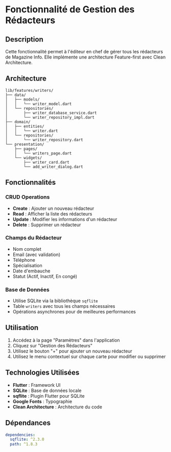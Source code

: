 # Fonctionnalité de Gestion des Rédacteurs

## Description

Cette fonctionnalité permet à l'éditeur en chef de gérer tous les rédacteurs de Magazine Info. Elle implémente une architecture Feature-first avec Clean Architecture.

## Architecture

```
lib/features/writers/
├── data/
│   ├── models/
│   │   └── writer_model.dart
│   └── repositories/
│       ├── writer_database_service.dart
│       └── writer_repository_impl.dart
├── domain/
│   ├── entities/
│   │   └── writer.dart
│   └── repositories/
│       └── writer_repository.dart
└── presentation/
    ├── pages/
    │   └── writers_page.dart
    └── widgets/
        ├── writer_card.dart
        └── add_writer_dialog.dart
```

## Fonctionnalités

### CRUD Operations
- **Create** : Ajouter un nouveau rédacteur
- **Read** : Afficher la liste des rédacteurs
- **Update** : Modifier les informations d'un rédacteur
- **Delete** : Supprimer un rédacteur

### Champs du Rédacteur
- Nom complet
- Email (avec validation)
- Téléphone
- Spécialisation
- Date d'embauche
- Statut (Actif, Inactif, En congé)

### Base de Données
- Utilise SQLite via la bibliothèque `sqflite`
- Table `writers` avec tous les champs nécessaires
- Opérations asynchrones pour de meilleures performances

## Utilisation

1. Accédez à la page "Paramètres" dans l'application
2. Cliquez sur "Gestion des Rédacteurs"
3. Utilisez le bouton "+" pour ajouter un nouveau rédacteur
4. Utilisez le menu contextuel sur chaque carte pour modifier ou supprimer

## Technologies Utilisées

- **Flutter** : Framework UI
- **SQLite** : Base de données locale
- **sqflite** : Plugin Flutter pour SQLite
- **Google Fonts** : Typographie
- **Clean Architecture** : Architecture du code

## Dépendances

```yaml
dependencies:
  sqflite: ^2.3.0
  path: ^1.8.3
```
